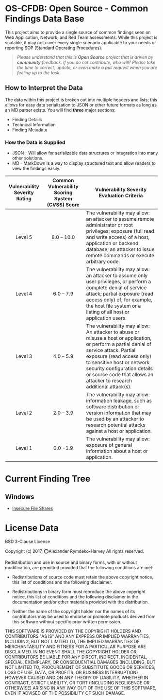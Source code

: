 # OS-CFDB: Open Source - Common Findings Data Base
This project aims to provide a single source of common findings seen on Web Application, Network, and Red Team assessments. While this project is scalable, it may not cover every single scenario applicable to your needs or reporting SOP (Standard Operating Procedures).

> *Please understand that this is **Open Source** project that is driven by **community** feedback. If you do not contribute, who will? Please take the time to correct, update, or even make a pull request when you are feeling up to the task.*

## How to Interpret the Data
The data within this project is broken out into multiple headers and lists; this allows for easy data serialization to JSON or other future formats as long as an MD parser exists.  You will find **three** major sections:
 * Finding Details 
 * Technical Information 
 * Finding Metadata 

### How the Data is Supplied
 * JSON - Will allow for serializable data structures or integration into many other solutions.
 * MD - MarkDown is a way to display structured text and allow readers to view the findings easily.

|  Vulnerability Severity Rating |  Common Vulnerability Scoring System (CVSS) Score |  Vulnerability Severity Evaluation Criteria|
|:-:|:-:|---|
|  Level 5 | 8.0 – 10.0  | The vulnerability may allow: an attacker to assume remote administrator or root privileges; exposure (full read and write access) of a host, application or backend database; an attacker to issue remote commands or execute arbitrary code.  |
|  Level 4 | 6.0 – 7.9  | The vulnerability may allow: an attacker to assume only user privileges, or perform a complete denial of service attack; partial exposure (read access only) of, for example, the host file system or a listing of all host or application users.  |
|  Level 3 | 4.0 – 5.9  | The vulnerability may allow: An attacker to abuse or misuse a host or application, or perform a partial denial of service attack. Partial exposure (read access only) to sensitive host or network security configuration details or source code that allows an attacker to research additional attack(s).  |
|  Level 2 |  2.0 – 3.9 | The vulnerability may allow: information leakage, such as software distribution or version information that may be used by an attacker to research potential attacks against a host or application.  |
|  Level 1 |  0.0 -1.9 |  The vulnerability may allow: exposure of general information about a host or application. |

# Current Finding Tree

## Windows 
  * [Insecure File Shares](windows/insecure_file_shares.md)

# License Data

BSD 3-Clause License

Copyright (c) 2017, ⭕Alexander Rymdeko-Harvey
All rights reserved.

Redistribution and use in source and binary forms, with or without
modification, are permitted provided that the following conditions are met:

* Redistributions of source code must retain the above copyright notice, this
  list of conditions and the following disclaimer.

* Redistributions in binary form must reproduce the above copyright notice,
  this list of conditions and the following disclaimer in the documentation
  and/or other materials provided with the distribution.

* Neither the name of the copyright holder nor the names of its
  contributors may be used to endorse or promote products derived from
  this software without specific prior written permission.

THIS SOFTWARE IS PROVIDED BY THE COPYRIGHT HOLDERS AND CONTRIBUTORS "AS IS"
AND ANY EXPRESS OR IMPLIED WARRANTIES, INCLUDING, BUT NOT LIMITED TO, THE
IMPLIED WARRANTIES OF MERCHANTABILITY AND FITNESS FOR A PARTICULAR PURPOSE ARE
DISCLAIMED. IN NO EVENT SHALL THE COPYRIGHT HOLDER OR CONTRIBUTORS BE LIABLE
FOR ANY DIRECT, INDIRECT, INCIDENTAL, SPECIAL, EXEMPLARY, OR CONSEQUENTIAL
DAMAGES (INCLUDING, BUT NOT LIMITED TO, PROCUREMENT OF SUBSTITUTE GOODS OR
SERVICES; LOSS OF USE, DATA, OR PROFITS; OR BUSINESS INTERRUPTION) HOWEVER
CAUSED AND ON ANY THEORY OF LIABILITY, WHETHER IN CONTRACT, STRICT LIABILITY,
OR TORT (INCLUDING NEGLIGENCE OR OTHERWISE) ARISING IN ANY WAY OUT OF THE USE
OF THIS SOFTWARE, EVEN IF ADVISED OF THE POSSIBILITY OF SUCH DAMAGE.
